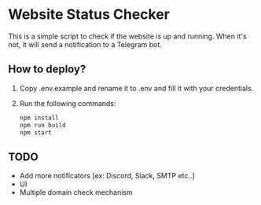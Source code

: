 # Website Status Checker

This is a simple script to check if the website is up and running. When it's not, it will send a notification to a Telegram bot.

## How to deploy?

1. Copy .env.example and rename it to .env and fill it with your credentials.

2. Run the following commands:

   ```bash
   npm install
   npm run build
   npm start
   ```

## TODO

- Add more notificators [ex: Discord, Slack, SMTP etc..]
- UI
- Multiple domain check mechanism
